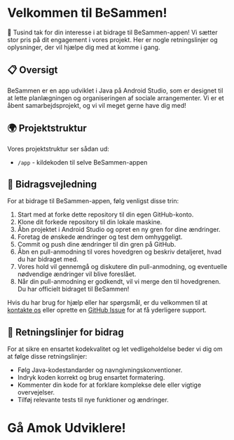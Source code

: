 # Velkommen til BeSammen!

🎉 Tusind tak for din interesse i at bidrage til BeSammen-appen! Vi sætter stor pris på dit engagement i vores projekt. Her er nogle retningslinjer og oplysninger, der vil hjælpe dig med at komme i gang.

## 📋 Oversigt

BeSammen er en app udviklet i Java på Android Studio, som er designet til at lette planlægningen og organiseringen af sociale arrangementer. Vi er et åbent samarbejdsprojekt, og vi vil meget gerne have dig med!

## 🌍 Projektstruktur

Vores projektstruktur ser sådan ud:

- `/app` - kildekoden til selve BeSammen-appen


## 🤝 Bidragsvejledning

For at bidrage til BeSammen-appen, følg venligst disse trin:

1. Start med at forke dette repository til din egen GitHub-konto.
2. Klone dit forkede repository til din lokale maskine.
3. Åbn projektet i Android Studio og opret en ny gren for dine ændringer.
4. Foretag de ønskede ændringer og test dem omhyggeligt.
6. Commit og push dine ændringer til din gren på GitHub.
7. Åbn en pull-anmodning til vores hovedgren og beskriv detaljeret, hvad du har bidraget med.
8. Vores hold vil gennemgå og diskutere din pull-anmodning, og eventuelle nødvendige ændringer vil blive foreslået.
9. Når din pull-anmodning er godkendt, vil vi merge den til hovedgrenen. Du har officielt bidraget til BeSammen!

Hvis du har brug for hjælp eller har spørgsmål, er du velkommen til at [kontakte os](mailto:mads71q5@stud.kea.dk) eller oprette en [GitHub Issue](https://github.com/nicklassienczak/BeSammen/issues) for at få yderligere support.

## 📄 Retningslinjer for bidrag

For at sikre en ensartet kodekvalitet og let vedligeholdelse beder vi dig om at følge disse retningslinjer:

- Følg Java-kodestandarder og navngivningskonventioner.
- Indryk koden korrekt og brug ensartet formatering.
- Kommenter din kode for at forklare komplekse dele eller vigtige overvejelser.
- Tilføj relevante tests til nye funktioner og ændringer.


# Gå Amok Udviklere!
